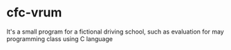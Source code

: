cfc-vrum
==========

It's a small program for a fictional driving school, such as evaluation for may programming class using C language
